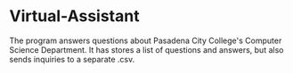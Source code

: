 # Virtual-Assistant

The program answers questions about Pasadena City College's Computer Science Department. It has stores a list of questions and answers, but also sends inquiries to a separate .csv.
